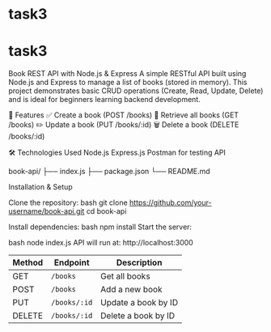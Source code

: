 # task3
# task3
Book REST API with Node.js & Express
A simple RESTful API built using Node.js and Express to manage a list of books (stored in memory). This project demonstrates basic CRUD operations (Create, Read, Update, Delete) and is ideal for beginners learning backend development.

🚀 Features
✅ Create a book (POST /books)
📖 Retrieve all books (GET /books)
✏️ Update a book (PUT /books/:id)
🗑️ Delete a book (DELETE /books/:id)

🛠️ Technologies Used
Node.js
Express.js
Postman for testing API

book-api/
├── index.js
├── package.json
└── README.md

Installation & Setup

Clone the repository:
bash
git clone https://github.com/your-username/book-api.git
cd book-api

Install dependencies:
bash
npm install
Start the server:

bash
node index.js
API will run at:
http://localhost:3000


| Method | Endpoint     | Description         |
| ------ | ------------ | ------------------- |
| GET    | `/books`     | Get all books       |
| POST   | `/books`     | Add a new book      |
| PUT    | `/books/:id` | Update a book by ID |
| DELETE | `/books/:id` | Delete a book by ID |
